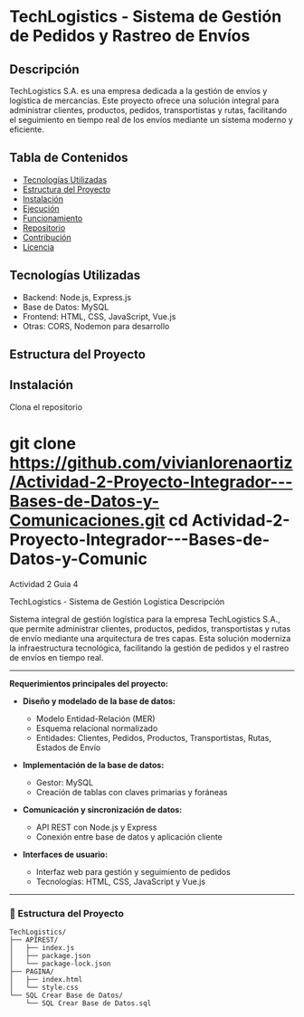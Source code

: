 
# TechLogistics - Sistema de Gestión de Pedidos y Rastreo de Envíos

## Descripción
TechLogistics S.A. es una empresa dedicada a la gestión de envíos y logística de mercancías. Este proyecto ofrece una solución integral para administrar clientes, productos, pedidos, transportistas y rutas, facilitando el seguimiento en tiempo real de los envíos mediante un sistema moderno y eficiente.

## Tabla de Contenidos
- [Tecnologías Utilizadas](#tecnologías-utilizadas)
- [Estructura del Proyecto](#estructura-del-proyecto)
- [Instalación](#instalación)
- [Ejecución](#ejecución)
- [Funcionamiento](#funcionamiento)
- [Repositorio](#repositorio)
- [Contribución](#contribución)
- [Licencia](#licencia)

## Tecnologías Utilizadas
- Backend: Node.js, Express.js
- Base de Datos: MySQL
- Frontend: HTML, CSS, JavaScript, Vue.js
- Otras: CORS, Nodemon para desarrollo

## Estructura del Proyecto

## Instalación
Clona el repositorio

git clone https://github.com/vivianlorenaortiz/Actividad-2-Proyecto-Integrador---Bases-de-Datos-y-Comunicaciones.git
cd Actividad-2-Proyecto-Integrador---Bases-de-Datos-y-Comunic
=======
Actividad 2 Guia 4 

TechLogistics - Sistema de Gestión Logística
Descripción

Sistema integral de gestión logística para la empresa TechLogistics S.A., que permite administrar clientes, productos, pedidos, transportistas y rutas de envío mediante una arquitectura de tres capas. Esta solución moderniza la infraestructura tecnológica, facilitando la gestión de pedidos y el rastreo de envíos en tiempo real.

---

**Requerimientos principales del proyecto:**

- **Diseño y modelado de la base de datos:**
  - Modelo Entidad-Relación (MER)
  - Esquema relacional normalizado
  - Entidades: Clientes, Pedidos, Productos, Transportistas, Rutas, Estados de Envío

- **Implementación de la base de datos:**
  - Gestor: MySQL
  - Creación de tablas con claves primarias y foráneas

- **Comunicación y sincronización de datos:**
  - API REST con Node.js y Express
  - Conexión entre base de datos y aplicación cliente

- **Interfaces de usuario:**
  - Interfaz web para gestión y seguimiento de pedidos
  - Tecnologías: HTML, CSS, JavaScript y Vue.js

---


### 📁 Estructura del Proyecto

```
TechLogistics/
├── APIREST/
│   ├── index.js
│   ├── package.json
│   └── package-lock.json
├── PAGINA/
│   ├── index.html
│   └── style.css
└── SQL Crear Base de Datos/
    └── SQL Crear Base de Datos.sql
```

